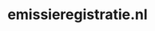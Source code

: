 ---
layout: post
title:  "emissieregistratie.nl"
internal_url:  "/data/emissieregistratie.nl.html"
categories: dutchgov
---